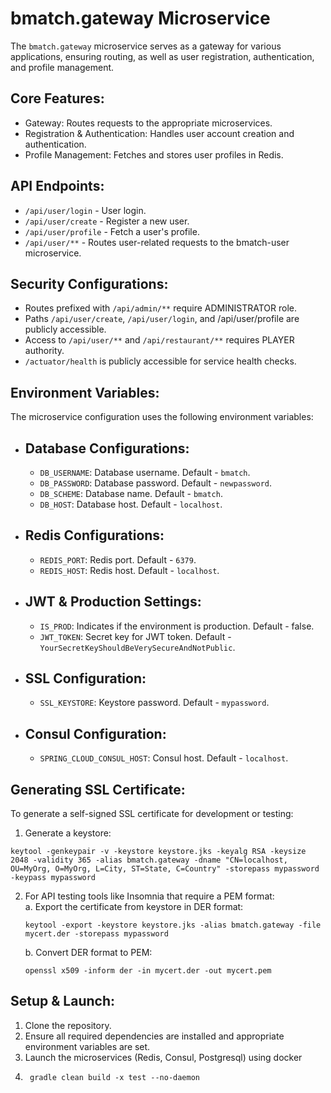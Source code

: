 # bmatch.gateway Microservice  
The `bmatch.gateway` microservice serves as a gateway for various applications, ensuring routing, as well as user registration, authentication, and profile management.  

## Core Features:  
* Gateway: Routes requests to the appropriate microservices.  
* Registration & Authentication: Handles user account creation and authentication.  
* Profile Management: Fetches and stores user profiles in Redis.  

## API Endpoints:  
* `/api/user/login` - User login.  
* `/api/user/create` - Register a new user.  
* `/api/user/profile` - Fetch a user's profile.  
* `/api/user/**` - Routes user-related requests to the bmatch-user microservice.  

## Security Configurations:  
* Routes prefixed with `/api/admin/**` require ADMINISTRATOR role.  
* Paths `/api/user/create`, `/api/user/login`, and /api/user/profile are publicly accessible.  
* Access to `/api/user/**` and `/api/restaurant/**` requires PLAYER authority.  
* `/actuator/health` is publicly accessible for service health checks.  

## Environment Variables:  
The microservice configuration uses the following environment variables:  

* ## Database Configurations:
    * `DB_USERNAME`: Database username. Default - `bmatch`.  
    * `DB_PASSWORD`: Database password. Default - `newpassword`.  
    * `DB_SCHEME`: Database name. Default - `bmatch`.  
    * `DB_HOST`: Database host. Default - `localhost`.  

* ## Redis Configurations:
    * `REDIS_PORT`: Redis port. Default - `6379`.  
    * `REDIS_HOST`: Redis host. Default - `localhost`.  

* ## JWT & Production Settings:  

    * `IS_PROD`: Indicates if the environment is production. Default - false.
    * `JWT_TOKEN`: Secret key for JWT token. Default - `YourSecretKeyShouldBeVerySecureAndNotPublic`.

* ## SSL Configuration:
    * `SSL_KEYSTORE`: Keystore password. Default - `mypassword`.  

* ## Consul Configuration:
    * `SPRING_CLOUD_CONSUL_HOST`: Consul host. Default - `localhost`.  

## Generating SSL Certificate:
To generate a self-signed SSL certificate for development or testing:  

1. Generate a keystore:
```shell
keytool -genkeypair -v -keystore keystore.jks -keyalg RSA -keysize 2048 -validity 365 -alias bmatch.gateway -dname "CN=localhost, OU=MyOrg, O=MyOrg, L=City, ST=State, C=Country" -storepass mypassword -keypass mypassword
```
2. For API testing tools like Insomnia that require a PEM format:  
    a. Export the certificate from keystore in DER format:
    ```shell
    keytool -export -keystore keystore.jks -alias bmatch.gateway -file mycert.der -storepass mypassword
    ```
   b. Convert DER format to PEM:
    ```shell
    openssl x509 -inform der -in mycert.der -out mycert.pem
    ```

## Setup & Launch:
1. Clone the repository.  
2. Ensure all required dependencies are installed and appropriate environment variables are set.  
3. Launch the microservices (Redis, Consul, Postgresql) using docker
4. ```shell
    gradle clean build -x test --no-daemon
   ```